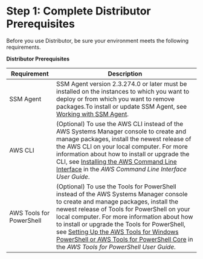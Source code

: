 # Step 1: Complete Distributor Prerequisites<a name="distributor-prerequisites"></a>

Before you use Distributor, be sure your environment meets the following requirements\.


**Distributor Prerequisites**  

| Requirement | Description | 
| --- | --- | 
|  SSM Agent  |  SSM Agent version 2\.3\.274\.0 or later must be installed on the instances to which you want to deploy or from which you want to remove packages\.To install or update SSM Agent, see [Working with SSM Agent](ssm-agent.md)\.  | 
|  AWS CLI  |  \(Optional\) To use the AWS CLI instead of the AWS Systems Manager console to create and manage packages, install the newest release of the AWS CLI on your local computer\. For more information about how to install or upgrade the CLI, see [Installing the AWS Command Line Interface](https://docs.aws.amazon.com/cli/latest/userguide/installing.html) in the *AWS Command Line Interface User Guide*\.  | 
|  AWS Tools for PowerShell  |  \(Optional\) To use the Tools for PowerShell instead of the AWS Systems Manager console to create and manage packages, install the newest release of Tools for PowerShell on your local computer\. For more information about how to install or upgrade the Tools for PowerShell, see [Setting Up the AWS Tools for Windows PowerShell or AWS Tools for PowerShell Core](https://docs.aws.amazon.com/powershell/latest/userguide/pstools-getting-set-up.html) in the *AWS Tools for PowerShell User Guide*\.  | 